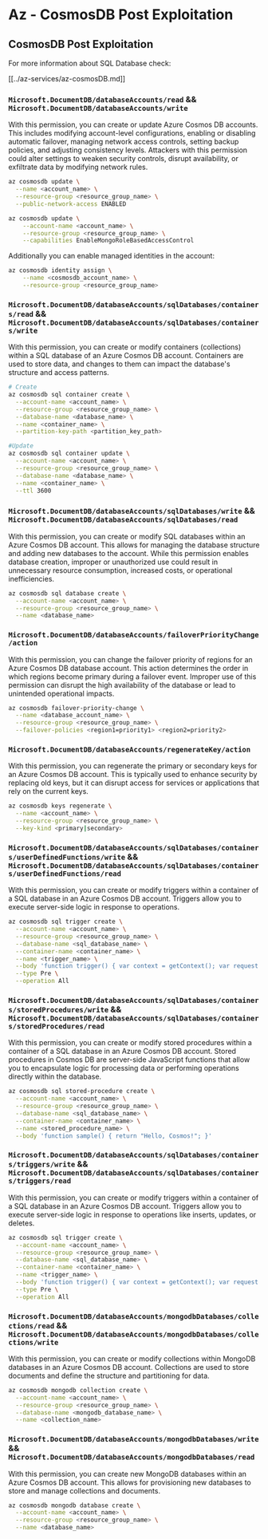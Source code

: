 # Az - CosmosDB Post Exploitation

## CosmosDB Post Exploitation
For more information about SQL Database check:

[[../az-services/az-cosmosDB.md]]

### `Microsoft.DocumentDB/databaseAccounts/read` && `Microsoft.DocumentDB/databaseAccounts/write`
With this permission, you can create or update Azure Cosmos DB accounts. This includes modifying account-level configurations, enabling or disabling automatic failover, managing network access controls, setting backup policies, and adjusting consistency levels. Attackers with this permission could alter settings to weaken security controls, disrupt availability, or exfiltrate data by modifying network rules. 

```bash
az cosmosdb update \
  --name <account_name> \
  --resource-group <resource_group_name> \
  --public-network-access ENABLED
```

```bash
az cosmosdb update \
    --account-name <account_name> \
    --resource-group <resource_group_name> \
    --capabilities EnableMongoRoleBasedAccessControl
```

Additionally you can enable managed identities in the account:

```bash
az cosmosdb identity assign \
    --name <cosmosdb_account_name> \
    --resource-group <resource_group_name>
```

### `Microsoft.DocumentDB/databaseAccounts/sqlDatabases/containers/read` && `Microsoft.DocumentDB/databaseAccounts/sqlDatabases/containers/write`
With this permission, you can create or modify containers (collections) within a SQL database of an Azure Cosmos DB account. Containers are used to store data, and changes to them can impact the database's structure and access patterns.

```bash
# Create
az cosmosdb sql container create \
  --account-name <account_name> \
  --resource-group <resource_group_name> \
  --database-name <database_name> \
  --name <container_name> \
  --partition-key-path <partition_key_path>

#Update
az cosmosdb sql container update \
  --account-name <account_name> \
  --resource-group <resource_group_name> \
  --database-name <database_name> \
  --name <container_name> \
  --ttl 3600
```

### `Microsoft.DocumentDB/databaseAccounts/sqlDatabases/write` && `Microsoft.DocumentDB/databaseAccounts/sqlDatabases/read`
With this permission, you can create or modify SQL databases within an Azure Cosmos DB account. This allows for managing the database structure and adding new databases to the account. While this permission enables database creation, improper or unauthorized use could result in unnecessary resource consumption, increased costs, or operational inefficiencies.

```bash
az cosmosdb sql database create \
  --account-name <account_name> \
  --resource-group <resource_group_name> \
  --name <database_name>
```

### `Microsoft.DocumentDB/databaseAccounts/failoverPriorityChange/action`

With this permission, you can change the failover priority of regions for an Azure Cosmos DB database account. This action determines the order in which regions become primary during a failover event. Improper use of this permission can disrupt the high availability of the database or lead to unintended operational impacts.

```bash
az cosmosdb failover-priority-change \
  --name <database_account_name> \
  --resource-group <resource_group_name> \
  --failover-policies <region1=priority1> <region2=priority2>

```

### `Microsoft.DocumentDB/databaseAccounts/regenerateKey/action`
With this permission, you can regenerate the primary or secondary keys for an Azure Cosmos DB account. This is typically used to enhance security by replacing old keys, but it can disrupt access for services or applications that rely on the current keys. 

```bash
az cosmosdb keys regenerate \
  --name <account_name> \
  --resource-group <resource_group_name> \
  --key-kind <primary|secondary>

```

### `Microsoft.DocumentDB/databaseAccounts/sqlDatabases/containers/userDefinedFunctions/write` && `Microsoft.DocumentDB/databaseAccounts/sqlDatabases/containers/userDefinedFunctions/read`

With this permission, you can create or modify triggers within a container of a SQL database in an Azure Cosmos DB account. Triggers allow you to execute server-side logic in response to operations.

```bash
az cosmosdb sql trigger create \
  --account-name <account_name> \
  --resource-group <resource_group_name> \
  --database-name <sql_database_name> \
  --container-name <container_name> \
  --name <trigger_name> \
  --body 'function trigger() { var context = getContext(); var request = context.getRequest(); request.setBody("Triggered operation!"); }' \
  --type Pre \
  --operation All
```

### `Microsoft.DocumentDB/databaseAccounts/sqlDatabases/containers/storedProcedures/write` && `Microsoft.DocumentDB/databaseAccounts/sqlDatabases/containers/storedProcedures/read`
With this permission, you can create or modify stored procedures within a container of a SQL database in an Azure Cosmos DB account. Stored procedures in Cosmos DB are server-side JavaScript functions that allow you to encapsulate logic for processing data or performing operations directly within the database.

```bash
az cosmosdb sql stored-procedure create \
  --account-name <account_name> \
  --resource-group <resource_group_name> \
  --database-name <sql_database_name> \
  --container-name <container_name> \
  --name <stored_procedure_name> \
  --body 'function sample() { return "Hello, Cosmos!"; }'
```

### `Microsoft.DocumentDB/databaseAccounts/sqlDatabases/containers/triggers/write` && `Microsoft.DocumentDB/databaseAccounts/sqlDatabases/containers/triggers/read`
With this permission, you can create or modify triggers within a container of a SQL database in an Azure Cosmos DB account. Triggers allow you to execute server-side logic in response to operations like inserts, updates, or deletes.

```bash
az cosmosdb sql trigger create \
  --account-name <account_name> \
  --resource-group <resource_group_name> \
  --database-name <sql_database_name> \
  --container-name <container_name> \
  --name <trigger_name> \
  --body 'function trigger() { var context = getContext(); var request = context.getRequest(); request.setBody("Triggered operation!"); }' \
  --type Pre \
  --operation All
```

### `Microsoft.DocumentDB/databaseAccounts/mongodbDatabases/collections/read` && `Microsoft.DocumentDB/databaseAccounts/mongodbDatabases/collections/write`
With this permission, you can create or modify collections within MongoDB databases in an Azure Cosmos DB account. Collections are used to store documents and define the structure and partitioning for data.

```bash
az cosmosdb mongodb collection create \
  --account-name <account_name> \
  --resource-group <resource_group_name> \
  --database-name <mongodb_database_name> \
  --name <collection_name>
```

### `Microsoft.DocumentDB/databaseAccounts/mongodbDatabases/write` && `Microsoft.DocumentDB/databaseAccounts/mongodbDatabases/read`
With this permission, you can create new MongoDB databases within an Azure Cosmos DB account. This allows for provisioning new databases to store and manage collections and documents.

```bash
az cosmosdb mongodb database create \
  --account-name <account_name> \
  --resource-group <resource_group_name> \
  --name <database_name>
```

